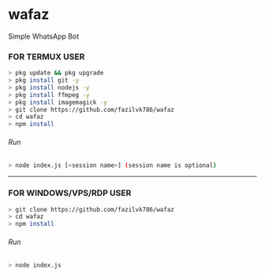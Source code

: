 # wafaz
Simple WhatsApp Bot

### FOR TERMUX USER
```bash
> pkg update && pkg upgrade
> pkg install git -y
> pkg install nodejs -y
> pkg install ffmpeg -y
> pkg install imagemagick -y
> git clone https://github.com/fazilvk786/wafaz
> cd wafaz
> npm install
```
###### Run
```bash
> node index.js [<session name>] (session name is optional)
```

---------

### FOR WINDOWS/VPS/RDP USER
```bash
> git clone https://github.com/fazilvk786/wafaz
> cd wafaz
> npm install
```
###### Run
```bash
> node index.js
```
